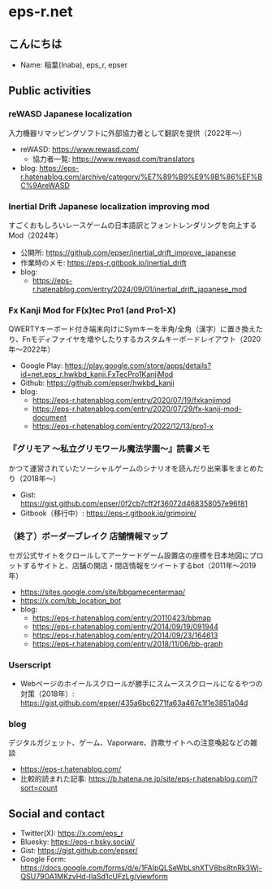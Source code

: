 # eps-r.net

## こんにちは

- Name: 稲葉(Inaba), eps_r, epser

## Public activities

### reWASD Japanese localization

入力機器リマッピングソフトに外部協力者として翻訳を提供（2022年～）

- reWASD: https://www.rewasd.com/
  - 協力者一覧: https://www.rewasd.com/translators
- blog: https://eps-r.hatenablog.com/archive/category/%E7%89%B9%E9%9B%86%EF%BC%9AreWASD

### Inertial Drift Japanese localization improving mod

すごくおもしろいレースゲームの日本語訳とフォントレンダリングを向上するMod（2024年）

- 公開所: https://github.com/epser/inertial_drift_improve_japanese
- 作業時のメモ: https://eps-r.gitbook.io/inertial_drift
- blog:
  - https://eps-r.hatenablog.com/entry/2024/09/01/inertial_drift_japanese_mod

### Fx Kanji Mod for F(x)tec Pro1 (and Pro1-X)

QWERTYキーボード付き端末向けにSymキーを半角/全角（漢字）に置き換えたり、Fnモディファイヤを増やしたりするカスタムキーボードレイアウト（2020年～2022年）

- Google Play: https://play.google.com/store/apps/details?id=net.eps_r.hwkbd_kanji.FxTecPro1KanjiMod
- Github: https://github.com/epser/hwkbd_kanji
- blog:
  - https://eps-r.hatenablog.com/entry/2020/07/19/fxkanjimod
  - https://eps-r.hatenablog.com/entry/2020/07/29/fx-kanji-mod-document
  - https://eps-r.hatenablog.com/entry/2022/12/13/pro1-x

### 『グリモア ～私立グリモワール魔法学園～』読書メモ

かつて運営されていたソーシャルゲームのシナリオを読んだり出来事をまとめたり（2018年～）

- Gist: https://gist.github.com/epser/0f2cb7cff2f36072d468358057e96f81
- Gitbook（移行中）: https://eps-r.gitbook.io/grimoire/

### （終了）ボーダーブレイク 店舗情報マップ

セガ公式サイトをクロールしてアーケードゲーム設置店の座標を日本地図にプロットするサイトと、店舗の開店・閉店情報をツイートするbot（2011年～2019年）

- https://sites.google.com/site/bbgamecentermap/
- https://x.com/bb_location_bot
- blog:
  - https://eps-r.hatenablog.com/entry/20110423/bbmap
  - https://eps-r.hatenablog.com/entry/2014/09/19/091944
  - https://eps-r.hatenablog.com/entry/2014/09/23/164613
  - https://eps-r.hatenablog.com/entry/2018/11/06/bb-graph

### Userscript

- Webページのホイールスクロールが勝手にスムーススクロールになるやつの対策（2018年）: https://gist.github.com/epser/435a6bc6271fa63a467c1f1e3851a04d

### blog

デジタルガジェット、ゲーム、Vaporware、詐欺サイトへの注意喚起などの雑談

- https://eps-r.hatenablog.com/
- 比較的読まれた記事: https://b.hatena.ne.jp/site/eps-r.hatenablog.com/?sort=count

## Social and contact

- Twitter(X): https://x.com/eps_r
- Bluesky: https://eps-r.bsky.social/
- Gist: https://gist.github.com/epser/
- Google Form: https://docs.google.com/forms/d/e/1FAIpQLSeWbLshXTV8bs8tnRk3Wj-QSU79OA1MKzvHd-IlaSd1cUFzLg/viewform

